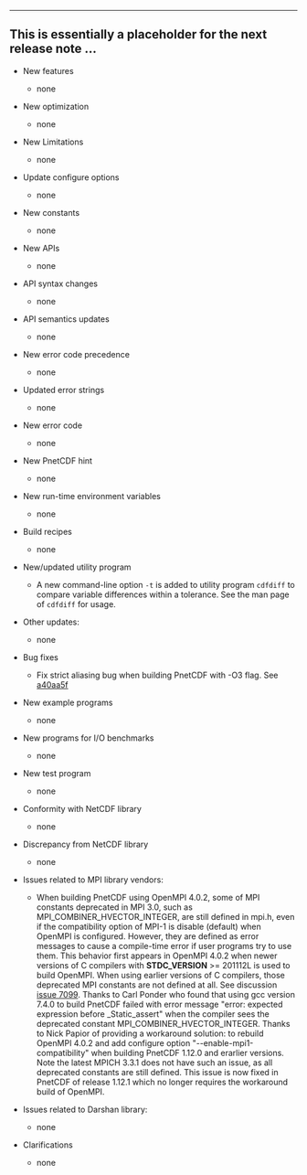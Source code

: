 ------------------------------------------------------------------------------
This is essentially a placeholder for the next release note ...
------------------------------------------------------------------------------

* New features
  + none

* New optimization
  + none

* New Limitations
  + none

* Update configure options
  + none

* New constants
  + none

* New APIs
  + none

* API syntax changes
  + none

* API semantics updates
  + none

* New error code precedence
  + none

* Updated error strings
  + none

* New error code
  + none

* New PnetCDF hint
  + none

* New run-time environment variables
  + none

* Build recipes
  + none

* New/updated utility program
  + A new command-line option `-t` is added to utility program `cdfdiff` to
    compare variable differences within a tolerance. See the man page of
    `cdfdiff` for usage.

* Other updates:
  + none

* Bug fixes
  + Fix strict aliasing bug when building PnetCDF with -O3 flag. See
    [a40aa5f](https://github.com/Parallel-NetCDF/PnetCDF/commit/a40aa5f73938ba1298f92ad471b3e3578ef8dbda)

* New example programs
  + none

* New programs for I/O benchmarks
  + none

* New test program
  + none

* Conformity with NetCDF library
  + none

* Discrepancy from NetCDF library
  + none

* Issues related to MPI library vendors:
  + When building PnetCDF using OpenMPI 4.0.2, some of MPI constants deprecated
    in MPI 3.0, such as MPI_COMBINER_HVECTOR_INTEGER, are still defined in
    mpi.h, even if the compatibility option of MPI-1 is disable (default) when
    OpenMPI is configured. However, they are defined as error messages to cause
    a compile-time error if user programs try to use them. This behavior first
    appears in OpenMPI 4.0.2 when newer versions of C compilers with
    __STDC_VERSION__ >= 201112L is used to build OpenMPI. When using earlier
    versions of C compilers, those deprecated MPI constants are not defined at
    all. See discussion
    [issue 7099](https://github.com/open-mpi/ompi/issues/7099). Thanks to Carl
    Ponder who found that using gcc version 7.4.0 to build PnetCDF failed with
    error message "error: expected expression before _Static_assert" when the
    compiler sees the deprecated constant MPI_COMBINER_HVECTOR_INTEGER. Thanks
    to Nick Papior of providing a workaround solution: to rebuild OpenMPI 4.0.2
    and add configure option "--enable-mpi1-compatibility" when building
    PnetCDF 1.12.0 and erarlier versions. Note the latest MPICH 3.3.1 does not
    have such an issue, as all deprecated constants are still defined. This
    issue is now fixed in PnetCDF of release 1.12.1 which no longer requires
    the workaround build of OpenMPI.

* Issues related to Darshan library:
  + none

* Clarifications
  + none

